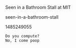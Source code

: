 Seen in a Bathroom Stall at MIT

seen-in-a-bathroom-stall

1485249055

```
Do you compute?
No, I come poop
```
